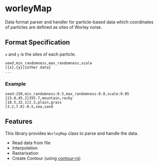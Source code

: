 # worleyMap

Data format parser and handler for particle-based data which coordinates of particles are defined as sites of Worley noise.

## Format Specification

`x` and `y` is the sites of each particle.

```plaintext:example.worleymap
seed,min_randomness,max_randomness,scale
[{x},{y}]{other data}
...
```

### Example

```
seed:150,min_randomness:0.5,max_randomness:0.8,scale:0.05
[23.8,45.2]355.7,mountain,rocky
[18.5,32.1]2.3,plain,grass
[3.2,7.8]-0.5,sea,sand
```

## Features

This library provides `WorleyMap` class to parse and handle the data.
- Read data from file
- Interpolation
- Rastarisation
- Create Contour (using [contour-rs](https://github.com/mthh/contour-rs))